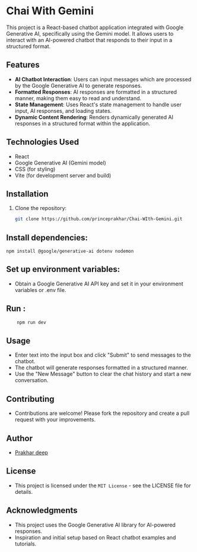 # Chai With Gemini

This project is a React-based chatbot application integrated with Google Generative AI, specifically using the Gemini model. It allows users to interact with an AI-powered chatbot that responds to their input in a structured format.

## Features

- **AI Chatbot Interaction**: Users can input messages which are processed by the Google Generative AI to generate responses.
- **Formatted Responses**: AI responses are formatted in a structured manner, making them easy to read and understand.
- **State Management**: Uses React's state management to handle user input, AI responses, and loading states.
- **Dynamic Content Rendering**: Renders dynamically generated AI responses in a structured format within the application.

## Technologies Used

- React
- Google Generative AI (Gemini model)
- CSS (for styling)
- Vite (for development server and build)

## Installation

1. Clone the repository:

   ```bash
   git clone https://github.com/princeprakhar/Chai-WIth-Gemini.git
## Install dependencies: 
    npm install @google/generative-ai dotenv nodemon
## Set up environment variables:

- Obtain a Google Generative AI API key and set it in your environment variables or .env file.

## Run :
```bash
    npm run dev
```
## Usage
- Enter text into the input box and click "Submit" to send messages to the chatbot.
- The chatbot will generate responses formatted in a structured manner.
- Use the "New Message" button to clear the chat history and start a new conversation.


## Contributing
- Contributions are welcome! Please fork the repository and create a pull request with your improvements.

## Author
- [Prakhar deep](https://github.com/princeprakhar)
## License
- This project is licensed under the `MIT License` - see the LICENSE file for details.

## Acknowledgments
- This project uses the Google Generative AI library for AI-powered responses.
- Inspiration and initial setup based on React chatbot examples and tutorials.
